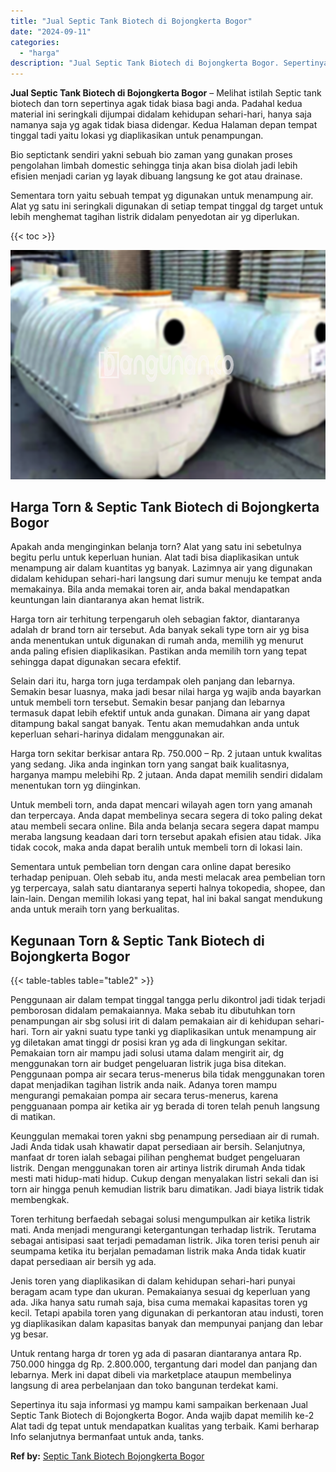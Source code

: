 ```yaml
---
title: "Jual Septic Tank Biotech di Bojongkerta Bogor"
date: "2024-09-11"
categories: 
  - "harga"
description: "Jual Septic Tank Biotech di Bojongkerta Bogor. Sepertinya itu saja informasi yg mampu kami sampaikan berkenaan Jual Septic Tank Biotech di Bojongkerta Bogor...."
---
```


**Jual Septic Tank Biotech di Bojongkerta Bogor** – Melihat istilah Septic tank biotech dan torn sepertinya agak tidak biasa bagi anda. Padahal kedua material ini seringkali dijumpai didalam kehidupan sehari-hari, hanya saja namanya saja yg agak tidak biasa didengar. Kedua Halaman depan tempat tinggal tadi yaitu lokasi yg diaplikasikan untuk penampungan.

Bio septictank sendiri yakni sebuah bio zaman yang gunakan proses pengolahan limbah domestic sehingga tinja akan bisa diolah jadi lebih efisien menjadi carian yg layak dibuang langsung ke got atau drainase.

Sementara torn yaitu sebuah tempat yg digunakan untuk menampung air. Alat yg satu ini seringkali digunakan di setiap tempat tinggal dg target untuk lebih menghemat tagihan listrik didalam penyedotan air yg diperlukan.

{{< toc >}}

![Jual Septic Tank Biotech di Bojongkerta Bogor](/images/jual-bio-septictank-32.png)

## Harga Torn & Septic Tank Biotech di Bojongkerta Bogor

Apakah anda menginginkan belanja torn? Alat yang satu ini sebetulnya begitu perlu untuk keperluan hunian. Alat tadi bisa diaplikasikan untuk menampung air dalam kuantitas yg banyak. Lazimnya air yang digunakan didalam kehidupan sehari-hari langsung dari sumur menuju ke tempat anda memakainya. Bila anda memakai toren air, anda bakal mendapatkan keuntungan lain diantaranya akan hemat listrik.

Harga torn air terhitung terpengaruh oleh sebagian faktor, diantaranya adalah dr brand torn air tersebut. Ada banyak sekali type torn air yg bisa anda menentukan untuk digunakan di rumah anda, memilih yg menurut anda paling efisien diaplikasikan. Pastikan anda memilih torn yang tepat sehingga dapat digunakan secara efektif.

Selain dari itu, harga torn juga terdampak oleh panjang dan lebarnya. Semakin besar luasnya, maka jadi besar nilai harga yg wajib anda bayarkan untuk membeli torn tersebut. Semakin besar panjang dan lebarnya termasuk dapat lebih efektif untuk anda gunakan. Dimana air yang dapat ditampung bakal sangat banyak. Tentu akan memudahkan anda untuk keperluan sehari-harinya didalam menggunakan air.

Harga torn sekitar berkisar antara Rp. 750.000 – Rp. 2 jutaan untuk kwalitas yang sedang. Jika anda inginkan torn yang sangat baik kualitasnya, harganya mampu melebihi Rp. 2 jutaan. Anda dapat memilih sendiri didalam menentukan torn yg diinginkan.

Untuk membeli torn, anda dapat mencari wilayah agen torn yang amanah dan terpercaya. Anda dapat membelinya secara segera di toko paling dekat atau membeli secara online. Bila anda belanja secara segera dapat mampu meraba langsung keadaan dari torn tersebut apakah efisien atau tidak. Jika tidak cocok, maka anda dapat beralih untuk membeli torn di lokasi lain.

Sementara untuk pembelian torn dengan cara online dapat beresiko terhadap penipuan. Oleh sebab itu, anda mesti melacak area pembelian torn yg terpercaya, salah satu diantaranya seperti halnya tokopedia, shopee, dan lain-lain. Dengan memilih lokasi yang tepat, hal ini bakal sangat mendukung anda untuk meraih torn yang berkualitas.

## Kegunaan Torn & Septic Tank Biotech di Bojongkerta Bogor

{{< table-tables table="table2" >}}

Penggunaan air dalam tempat tinggal tangga perlu dikontrol jadi tidak terjadi pemborosan didalam pemakaiannya. Maka sebab itu dibutuhkan torn penampungan air sbg solusi irit di dalam pemakaian air di kehidupan sehari-hari. Torn air yakni suatu type tanki yg diaplikasikan untuk menampung air yg diletakan amat tinggi dr posisi kran yg ada di lingkungan sekitar. Pemakaian torn air mampu jadi solusi utama dalam mengirit air, dg menggunakan torn air budget pengeluaran listrik juga bisa ditekan. Penggunaan pompa air secara terus-menerus bila tidak menggunakan toren dapat menjadikan tagihan listrik anda naik. Adanya toren mampu mengurangi pemakaian pompa air secara terus-menerus, karena pengguanaan pompa air ketika air yg berada di toren telah penuh langsung di matikan.

Keunggulan memakai toren yakni sbg penampung persediaan air di rumah. Jadi Anda tidak usah khawatir dapat persediaan air bersih. Selanjutnya, manfaat dr toren ialah sebagai pilihan penghemat budget pengeluaran listrik. Dengan menggunakan toren air artinya listrik dirumah Anda tidak mesti mati hidup-mati hidup. Cukup dengan menyalakan listri sekali dan isi torn air hingga penuh kemudian listrik baru dimatikan. Jadi biaya listrik tidak membengkak.

Toren terhitung berfaedah sebagai solusi mengumpulkan air ketika listrik mati. Anda menjadi mengurangi ketergantungan terhadap listrik. Terutama sebagai antisipasi saat terjadi pemadaman listrik. Jika toren terisi penuh air seumpama ketika itu berjalan pemadaman listrik maka Anda tidak kuatir dapat persediaan air bersih yg ada.

Jenis toren yang diaplikasikan di dalam kehidupan sehari-hari punyai beragam acam type dan ukuran. Pemakaianya sesuai dg keperluan yang ada. Jika hanya satu rumah saja, bisa cuma memakai kapasitas toren yg kecil. Tetapi apabila toren yang digunakan di perkantoran atau industi, toren yg diaplikasikan dalam kapasitas banyak dan mempunyai panjang dan lebar yg besar.

Untuk rentang harga dr toren yg ada di pasaran diantaranya antara Rp. 750.000 hingga dg Rp. 2.800.000, tergantung dari model dan panjang dan lebarnya. Merk ini dapat dibeli via marketplace ataupun membelinya langsung di area perbelanjaan dan toko bangunan terdekat kami.

Sepertinya itu saja informasi yg mampu kami sampaikan berkenaan Jual Septic Tank Biotech di Bojongkerta Bogor. Anda wajib dapat memilih ke-2 Alat tadi dg tepat untuk mendapatkan kualitas yang terbaik. Kami berharap Info selanjutnya bermanfaat untuk anda, tanks.

**Ref by:** [Septic Tank Biotech Bojongkerta Bogor](https://id.wikipedia.org/wiki/Septic)
